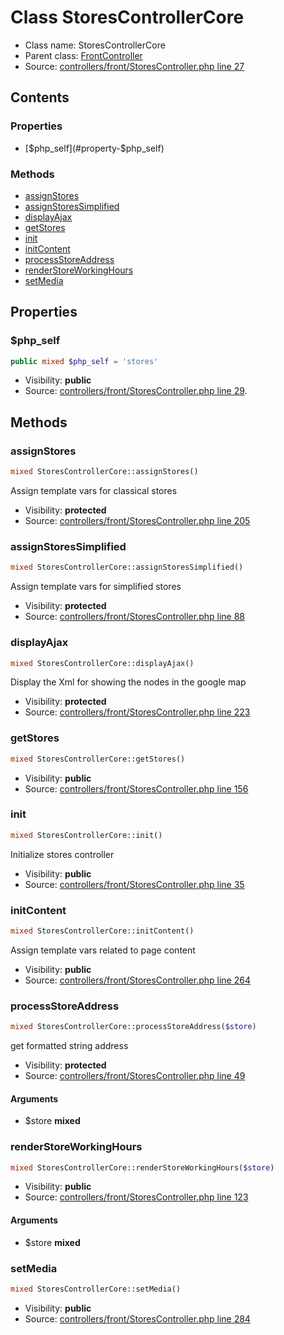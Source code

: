 Class StoresControllerCore
=====================





* Class name: StoresControllerCore
* Parent class: [FrontController](class.FrontControllerCore.md)
* Source: [controllers/front/StoresController.php line 27](https://github.com/PrestaShop/PrestaShop/blob/1.6.0.8/controllers/front/StoresController.php#L27)


Contents
--------


### Properties

* [$php_self](#property-$php_self)

### Methods

* [assignStores](#method-assignStores)
* [assignStoresSimplified](#method-assignStoresSimplified)
* [displayAjax](#method-displayAjax)
* [getStores](#method-getStores)
* [init](#method-init)
* [initContent](#method-initContent)
* [processStoreAddress](#method-processStoreAddress)
* [renderStoreWorkingHours](#method-renderStoreWorkingHours)
* [setMedia](#method-setMedia)




Properties
----------


### <a name="property-$php_self"></a>$php_self

```php
public mixed $php_self = 'stores'
```





* Visibility: **public**
* Source: [controllers/front/StoresController.php line 29](https://github.com/PrestaShop/PrestaShop/blob/1.6.0.8/controllers/front/StoresController.php#L29).


Methods
-------


### <a name="method-assignStores"></a>assignStores

```php
mixed StoresControllerCore::assignStores()
```

Assign template vars for classical stores



* Visibility: **protected**
* Source: [controllers/front/StoresController.php line 205](https://github.com/PrestaShop/PrestaShop/blob/1.6.0.8/controllers/front/StoresController.php#L205)




### <a name="method-assignStoresSimplified"></a>assignStoresSimplified

```php
mixed StoresControllerCore::assignStoresSimplified()
```

Assign template vars for simplified stores



* Visibility: **protected**
* Source: [controllers/front/StoresController.php line 88](https://github.com/PrestaShop/PrestaShop/blob/1.6.0.8/controllers/front/StoresController.php#L88)




### <a name="method-displayAjax"></a>displayAjax

```php
mixed StoresControllerCore::displayAjax()
```

Display the Xml for showing the nodes in the google map



* Visibility: **protected**
* Source: [controllers/front/StoresController.php line 223](https://github.com/PrestaShop/PrestaShop/blob/1.6.0.8/controllers/front/StoresController.php#L223)




### <a name="method-getStores"></a>getStores

```php
mixed StoresControllerCore::getStores()
```





* Visibility: **public**
* Source: [controllers/front/StoresController.php line 156](https://github.com/PrestaShop/PrestaShop/blob/1.6.0.8/controllers/front/StoresController.php#L156)




### <a name="method-init"></a>init

```php
mixed StoresControllerCore::init()
```

Initialize stores controller



* Visibility: **public**
* Source: [controllers/front/StoresController.php line 35](https://github.com/PrestaShop/PrestaShop/blob/1.6.0.8/controllers/front/StoresController.php#L35)




### <a name="method-initContent"></a>initContent

```php
mixed StoresControllerCore::initContent()
```

Assign template vars related to page content



* Visibility: **public**
* Source: [controllers/front/StoresController.php line 264](https://github.com/PrestaShop/PrestaShop/blob/1.6.0.8/controllers/front/StoresController.php#L264)




### <a name="method-processStoreAddress"></a>processStoreAddress

```php
mixed StoresControllerCore::processStoreAddress($store)
```

get formatted string address



* Visibility: **protected**
* Source: [controllers/front/StoresController.php line 49](https://github.com/PrestaShop/PrestaShop/blob/1.6.0.8/controllers/front/StoresController.php#L49)


#### Arguments
* $store **mixed**



### <a name="method-renderStoreWorkingHours"></a>renderStoreWorkingHours

```php
mixed StoresControllerCore::renderStoreWorkingHours($store)
```





* Visibility: **public**
* Source: [controllers/front/StoresController.php line 123](https://github.com/PrestaShop/PrestaShop/blob/1.6.0.8/controllers/front/StoresController.php#L123)


#### Arguments
* $store **mixed**



### <a name="method-setMedia"></a>setMedia

```php
mixed StoresControllerCore::setMedia()
```





* Visibility: **public**
* Source: [controllers/front/StoresController.php line 284](https://github.com/PrestaShop/PrestaShop/blob/1.6.0.8/controllers/front/StoresController.php#L284)



